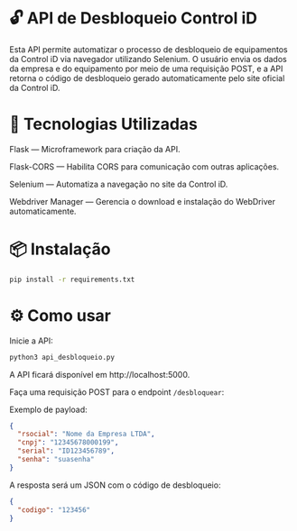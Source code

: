# 🔓 API de Desbloqueio Control iD
Esta API permite automatizar o processo de desbloqueio de equipamentos da Control iD via navegador utilizando Selenium. O usuário envia os dados da empresa e do equipamento por meio de uma requisição POST, e a API retorna o código de desbloqueio gerado automaticamente pelo site oficial da Control iD.

# 🚀 Tecnologias Utilizadas
Flask — Microframework para criação da API.

Flask-CORS — Habilita CORS para comunicação com outras aplicações.

Selenium — Automatiza a navegação no site da Control iD.

Webdriver Manager — Gerencia o download e instalação do WebDriver automaticamente.

# 📦 Instalação

```bash
pip install -r requirements.txt
```

# ⚙️ Como usar
Inicie a API:

```bash
python3 api_desbloqueio.py
```

A API ficará disponível em http://localhost:5000.

Faça uma requisição POST para o endpoint `/desbloquear`:

Exemplo de payload:

```json
{
  "rsocial": "Nome da Empresa LTDA",
  "cnpj": "12345678000199",
  "serial": "ID123456789",
  "senha": "suasenha"
}

```
A resposta será um JSON com o código de desbloqueio:

```json
{
  "codigo": "123456"
}
```
